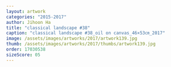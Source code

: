 ```yaml
---
layout: artwork
categories: "2015-2017"
author: Jihoon Ha
title: "classical landscape #38"
caption: "classical landscape #38_oil on canvas_46×53㎝_2017"
image: /assets/images/artworks/2017/artwork139.jpg
thumb: /assets/images/artworks/2017/thumbs/artwork139.jpg
order: 17030538
sizeScore: 05
---
```

